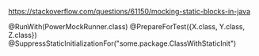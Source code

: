 


https://stackoverflow.com/questions/61150/mocking-static-blocks-in-java

@RunWith(PowerMockRunner.class)
@PrepareForTest({X.class, Y.class, Z.class})
@SuppressStaticInitializationFor("some.package.ClassWithStaticInit")